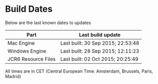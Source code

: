 # Build Dates

Below are the last known dates to updates

Part | Last build update
-----|-----
Mac Engine | Last built: 30 Sep 2015; 22:53:48
Windows Engine | Last built: 28 Sep 2015; 12:11:23
JCR6 Resource Files | Last built: 02 Oct 2015; 20:25:49
All times are in CET (Central European Time: Amsterdam, Brussels, Paris, Madrid)



